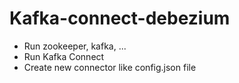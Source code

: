 # Kafka-connect-debezium
- Run zookeeper, kafka, ...
- Run Kafka Connect
- Create new connector like config.json file
